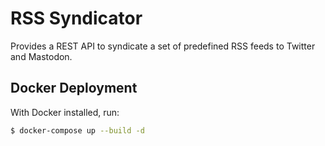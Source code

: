 # RSS Syndicator

Provides a REST API to syndicate a set of predefined RSS feeds to Twitter and Mastodon.

## Docker Deployment

With Docker installed, run:

```bash
$ docker-compose up --build -d
```
